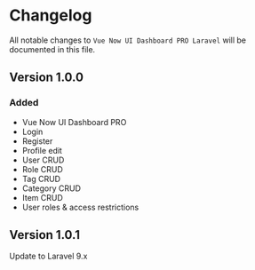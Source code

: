 # Changelog

All notable changes to `Vue Now UI Dashboard PRO Laravel`  will be documented in this file.

## Version 1.0.0

### Added
- Vue Now UI Dashboard PRO
- Login
- Register
- Profile edit
- User CRUD
- Role CRUD
- Tag CRUD
- Category CRUD
- Item CRUD
- User roles & access restrictions

## Version 1.0.1
Update to Laravel 9.x
